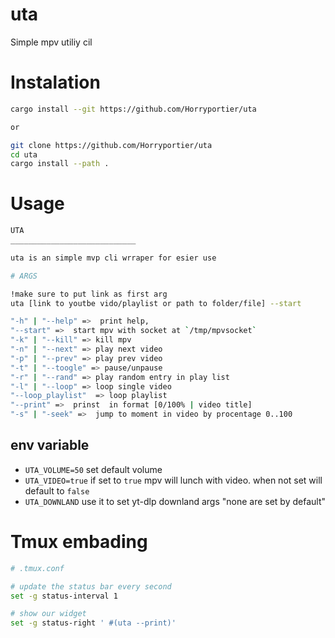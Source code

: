 # uta

Simple mpv utiliy cil 

# Instalation 
```bash
cargo install --git https://github.com/Horryportier/uta

or 

git clone https://github.com/Horryportier/uta
cd uta 
cargo install --path .

```
# Usage 
```bash
UTA
____________________________

uta is an simple mvp cli wrraper for esier use  

# ARGS

!make sure to put link as first arg
uta [link to youtbe vido/playlist or path to folder/file] --start

"-h" | "--help" =>  print help,
"--start" =>  start mpv with socket at `/tmp/mpvsocket`
"-k" | "--kill" => kill mpv 
"-n" | "--next" => play next video 
"-p" | "--prev" => play prev video
"-t" | "--toogle" => pause/unpause
"-r" | "--rand" => play random entry in play list
"-l" | "--loop" => loop single video 
"--loop_playlist"  => loop playlist
"--print" =>  prinst  in format [0/100% | video title]
"-s" | "-seek" =>  jump to moment in video by procentage 0..100

```
## env variable
- `UTA_VOLUME=50` set default volume 
- `UTA_VIDEO=true` if set to `true` mpv will lunch with video. when not set will default to `false` 
- `UTA_DOWNLAND` use it to set yt-dlp downland args "none are set by default"
# Tmux embading 

```bash
# .tmux.conf

# update the status bar every second
set -g status-interval 1

# show our widget
set -g status-right ' #(uta --print)'

```
